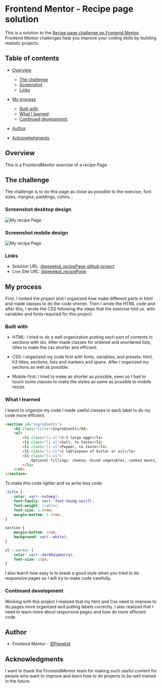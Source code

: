 # Frontend Mentor - Recipe page solution

This is a solution to the [Recipe page challenge on Frontend Mentor](https://www.frontendmentor.io/challenges/recipe-page-KiTsR8QQKm). Frontend Mentor challenges help you improve your coding skills by building realistic projects.

## Table of contents

-   [Overview](#overview)
    -   [The challenge](#the-challenge)
    -   [Screenshot](#screenshot)
    -   [Links](#links)
-   [My process](#my-process)

    -   [Built with](#built-with)
    -   [What I learned](#what-i-learned)
    -   [Continued development](#continued-development)

-   [Author](#author)
-   [Acknowledgments](#acknowledgments)

## Overview

This is a FrontendMentor exercise of a recipe Page

## The challenge

The challenge is to do this page as close as possible to the exercise, font sizes, margins, paddings, colors...

### Screenshot desktop design

![My recipe Page](screenshot-desktop.png)

### Screenshot mobile design

![My recipe Page](screenshot-mobile.jpeg)

### Links

-   Solution URL: [@pepekid_recipePage github project](https://github.com/Pepekid/frontendMentor-recipePage)
-   Live Site URL: [@pepekid_recipePage](https://frontend-mentor-recipepage-pepekid.netlify.app/)

## My process

First, I looked the project and I organized how make different parts in html and made classes to do the code shorter. Then I wrote the HTML code and after this, I wrote the CSS following the steps that the exercise told us. with variables and fonts required for this project.

### Built with

-   HTML: I tried to do a well organization putting each part of contents in sections with ids. After made classes for ordered and unordered lists, titles to make the css shorter and efficient.

-   CSS: I organized my code first with fonts, variables, and presets: html, h3 titles, sections, lists and markers and spans. After I organized my sections as well as possible.

-   Mobile-first: I tried to make as shorter as possible, even so I had to touch some classes to make the styles as same as possible to mobile resize.

### What I learned

I learnt to organize my code I made useful classes in each label to do my code more efficient.

```html
<section id="ingredients">
	<h2 class="title">Ingredients</h2>
	<ul>
		<li class="li-ul">2-3 large eggs</li>
		<li class="li-ul">Salt, to taste</li>
		<li class="li-ul">Pepper, to taste</li>
		<li class="li-ul">1 tablespoon of butter or oil</li>
		<li class="li-ul">
			Optional fillings: cheese, diced vegetables, cooked meats, herbs
		</li>
	</ul>
</section>
```

To make this code lighter and so write less code:

```css
.title {
	color: var(--nutmeg);
	font-family: var(--font-Young-serif);
	font-weight: lighter;
	font-size: 1.8rem;
	margin-bottom: 1.5rem;
}

section {
	margin-bottom: 2rem;
	background: var(--white);
}

ul ::marker {
	color: var(--darkRaspberry);
	font-size: 13px;
}
```

I also learnt how easy is to break a good style when you tried to do responsive pages so I will try to make code carefully.

### Continued development

Working with this project I realized that my html and Css need to improve to do pages more organized and putting labels correctly. I also realized that I need to learn more about responsive pages and how do more efficient code.

## Author

-   Frontend Mentor - [@Pepekid](https://www.frontendmentor.io/profile/Pepekid)

## Acknowledgments

I want to thank the FrontendMentor team for making such useful content for people who want to improve and learn how to do projects to be well trained in the future.

